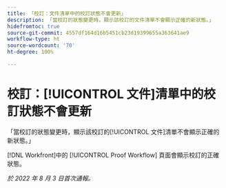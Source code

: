 ```yaml
---
title: 「校訂：文件清單中的校訂狀態不會更新」
description: 「當校訂的狀態變更時，顯示該校訂的文件清單不會顯示正確的新狀態。」
hidefromtoc: true
source-git-commit: 4557df164d16b5451cb23d19399655a363641ae9
workflow-type: ht
source-wordcount: '70'
ht-degree: 100%

---
```



# 校訂：[!UICONTROL 文件]清單中的校訂狀態不會更新

「當校訂的狀態變更時，顯示該校訂的[!UICONTROL 文件]清單不會顯示正確的新狀態。」

[!DNL Workfront]中的 [!UICONTROL Proof Workflow] 頁面會顯示校訂的正確狀態。

_於 2022 年 8 月 3 日首次通報。_

